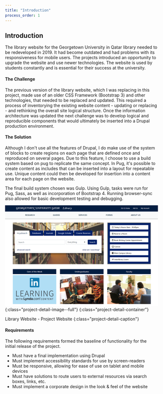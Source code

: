 ```yaml
---
title: "Introduction"
process_order: 1
---
```

## Introduction

The library website for the Georgetown University in Qatar library needed to be redeveloped in 2019. It had become outdated and had problems with its responsiveness for mobile users. The projects introduced an opportunity to upgrade the website and use newer technologies. The website is used by students constantly and is essential for their success at the university.

#### The Challenge

The previous version of the library website, which I was replacing in this project, made use of an older CSS Framework (Bootstrap 3) and other technologies, that needed to be replaced and updated. This required a process of inventorying the existing website content - updating or replacing - and rethinking the overall site logical structure. Once the information architecture was updated the next challenge was to develop logical and reproducible components that would ultimately be inserted into a Drupal production environment.

#### The Solution

Although I don't use all the features of Drupal, I do make use of the system of blocks to create regions on each page that are defined once and reproduced on several pages. Due to this feature, I choose to use a build system based on pug to replicate the same concept. In Pug, it's possible to create content as includes that can be inserted into a layout for repeatable use. Unique content could then be developed for insertion into a content area for each page on the website.

The final build system chosen was Gulp. Using Gulp, tasks were run for Pug, Sass, as well as incorporation of Bootstrap 4. Running browser-sync also allowed for basic development testing and debugging.

![Library Website - Project Website](../../assets/img/project/library-website-home-page.png){:class="project-detail-image--full"}
{:class="project-detail-container"}

Library Website - Project Website
{:class="project-detail-caption"}

#### Requirements

The following requirements formed the baseline of functionality for the initial release of the project.

* Must have a final implementation using Drupal
* Must implement accessibility standards for use by screen-readers
* Must be responsive, allowing for ease of use on tablet and mobile devices
* Must have solutions to route users to external resources via search boxes, links, etc.
* Must implement a corporate design in the look & feel of the website